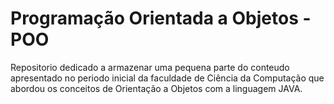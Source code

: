 # Programação Orientada a Objetos - POO

<p>
Repositorio dedicado a armazenar uma pequena parte do conteudo apresentado no periodo inicial da faculdade de Ciência da Computação que abordou os conceitos de Orientação a Objetos com a linguagem JAVA.

 
